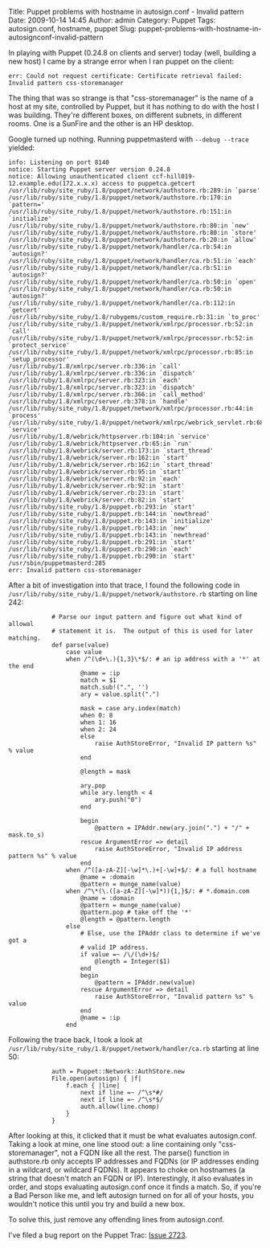 Title: Puppet problems with hostname in autosign.conf - Invalid pattern
Date: 2009-10-14 14:45
Author: admin
Category: Puppet
Tags: autosign.conf, hostname, puppet
Slug: puppet-problems-with-hostname-in-autosignconf-invalid-pattern

In playing with Puppet (0.24.8 on clients and server) today (well,
building a new host) I came by a strange error when I ran puppet on the
client:

~~~~{.text only}
err: Could not request certificate: Certificate retrieval failed: Invalid pattern css-storemanager
~~~~

The thing that was so strange is that "css-storemanager" is the name of
a host at my site, controlled by Puppet, but it has nothing to do with
the host I was building. They're different boxes, on different subnets,
in different rooms. One is a SunFire and the other is an HP desktop.

Google turned up nothing. Running puppetmasterd with `--debug --trace`
yielded:

~~~~{.text only}
info: Listening on port 8140
notice: Starting Puppet server version 0.24.8
notice: Allowing unauthenticated client ccf-hill019-12.example.edu(172.x.x.x) access to puppetca.getcert
/usr/lib/ruby/site_ruby/1.8/puppet/network/authstore.rb:289:in `parse'
/usr/lib/ruby/site_ruby/1.8/puppet/network/authstore.rb:170:in `pattern='
/usr/lib/ruby/site_ruby/1.8/puppet/network/authstore.rb:151:in `initialize'
/usr/lib/ruby/site_ruby/1.8/puppet/network/authstore.rb:80:in `new'
/usr/lib/ruby/site_ruby/1.8/puppet/network/authstore.rb:80:in `store'
/usr/lib/ruby/site_ruby/1.8/puppet/network/authstore.rb:20:in `allow'
/usr/lib/ruby/site_ruby/1.8/puppet/network/handler/ca.rb:54:in `autosign?'
/usr/lib/ruby/site_ruby/1.8/puppet/network/handler/ca.rb:51:in `each'
/usr/lib/ruby/site_ruby/1.8/puppet/network/handler/ca.rb:51:in `autosign?'
/usr/lib/ruby/site_ruby/1.8/puppet/network/handler/ca.rb:50:in `open'
/usr/lib/ruby/site_ruby/1.8/puppet/network/handler/ca.rb:50:in `autosign?'
/usr/lib/ruby/site_ruby/1.8/puppet/network/handler/ca.rb:112:in `getcert'
/usr/lib/ruby/site_ruby/1.8/rubygems/custom_require.rb:31:in `to_proc'
/usr/lib/ruby/site_ruby/1.8/puppet/network/xmlrpc/processor.rb:52:in `call'
/usr/lib/ruby/site_ruby/1.8/puppet/network/xmlrpc/processor.rb:52:in `protect_service'
/usr/lib/ruby/site_ruby/1.8/puppet/network/xmlrpc/processor.rb:85:in `setup_processor'
/usr/lib/ruby/1.8/xmlrpc/server.rb:336:in `call'
/usr/lib/ruby/1.8/xmlrpc/server.rb:336:in `dispatch'
/usr/lib/ruby/1.8/xmlrpc/server.rb:323:in `each'
/usr/lib/ruby/1.8/xmlrpc/server.rb:323:in `dispatch'
/usr/lib/ruby/1.8/xmlrpc/server.rb:366:in `call_method'
/usr/lib/ruby/1.8/xmlrpc/server.rb:378:in `handle'
/usr/lib/ruby/site_ruby/1.8/puppet/network/xmlrpc/processor.rb:44:in `process'
/usr/lib/ruby/site_ruby/1.8/puppet/network/xmlrpc/webrick_servlet.rb:68:in `service'
/usr/lib/ruby/1.8/webrick/httpserver.rb:104:in `service'
/usr/lib/ruby/1.8/webrick/httpserver.rb:65:in `run'
/usr/lib/ruby/1.8/webrick/server.rb:173:in `start_thread'
/usr/lib/ruby/1.8/webrick/server.rb:162:in `start'
/usr/lib/ruby/1.8/webrick/server.rb:162:in `start_thread'
/usr/lib/ruby/1.8/webrick/server.rb:95:in `start'
/usr/lib/ruby/1.8/webrick/server.rb:92:in `each'
/usr/lib/ruby/1.8/webrick/server.rb:92:in `start'
/usr/lib/ruby/1.8/webrick/server.rb:23:in `start'
/usr/lib/ruby/1.8/webrick/server.rb:82:in `start'
/usr/lib/ruby/site_ruby/1.8/puppet.rb:293:in `start'
/usr/lib/ruby/site_ruby/1.8/puppet.rb:144:in `newthread'
/usr/lib/ruby/site_ruby/1.8/puppet.rb:143:in `initialize'
/usr/lib/ruby/site_ruby/1.8/puppet.rb:143:in `new'
/usr/lib/ruby/site_ruby/1.8/puppet.rb:143:in `newthread'
/usr/lib/ruby/site_ruby/1.8/puppet.rb:291:in `start'
/usr/lib/ruby/site_ruby/1.8/puppet.rb:290:in `each'
/usr/lib/ruby/site_ruby/1.8/puppet.rb:290:in `start'
/usr/sbin/puppetmasterd:285
err: Invalid pattern css-storemanager
~~~~

After a bit of investigation into that trace, I found the following code
in `/usr/lib/ruby/site_ruby/1.8/puppet/network/authstore.rb` starting on
line 242:

~~~~ {lang="ruby" line="242"}
            # Parse our input pattern and figure out what kind of allowal
            # statement it is.  The output of this is used for later matching.
            def parse(value)
                case value
                when /^(\d+\.){1,3}\*$/: # an ip address with a '*' at the end
                    @name = :ip
                    match = $1
                    match.sub!(".", '')
                    ary = value.split(".")

                    mask = case ary.index(match)
                    when 0: 8
                    when 1: 16
                    when 2: 24
                    else
                        raise AuthStoreError, "Invalid IP pattern %s" % value
                    end

                    @length = mask

                    ary.pop
                    while ary.length < 4
                        ary.push("0")
                    end

                    begin
                        @pattern = IPAddr.new(ary.join(".") + "/" + mask.to_s)
                    rescue ArgumentError => detail
                        raise AuthStoreError, "Invalid IP address pattern %s" % value
                    end
                when /^([a-zA-Z][-\w]*\.)+[-\w]+$/: # a full hostname
                    @name = :domain
                    @pattern = munge_name(value)
                when /^\*(\.([a-zA-Z][-\w]*)){1,}$/: # *.domain.com
                    @name = :domain
                    @pattern = munge_name(value)
                    @pattern.pop # take off the '*'
                    @length = @pattern.length
                else
                    # Else, use the IPAddr class to determine if we've got a
                    # valid IP address.
                    if value =~ /\/(\d+)$/
                        @length = Integer($1)
                    end
                    begin
                        @pattern = IPAddr.new(value)
                    rescue ArgumentError => detail
                        raise AuthStoreError, "Invalid pattern %s" % value
                    end
                    @name = :ip
                end
~~~~

Following the trace back, I took a look at
`/usr/lib/ruby/site_ruby/1.8/puppet/network/handler/ca.rb` starting at
line 50:

~~~~ {lang="ruby" line="50"}
            auth = Puppet::Network::AuthStore.new
            File.open(autosign) { |f|
                f.each { |line|
                    next if line =~ /^\s*#/
                    next if line =~ /^\s*$/
                    auth.allow(line.chomp)
                }
            }
~~~~

After looking at this, it clicked that it must be what evaluates
autosign.conf. Taking a look at mine, one line stood out: a line
containing only "css-storemanager", not a FQDN like all the rest. The
parse() function in authstore.rb only accepts IP addresses and FQDNs (or
IP addresses ending in a wildcard, or wildcard FQDNs). It appears to
choke on hostnames (a string that doesn't match an FQDN or IP).
Interestingly, it also evaluates in order, and stops evaluating
autosign.conf once it finds a match. So, if you're a Bad Person like me,
and left autosign turned on for all of your hosts, you wouldn't notice
this until you try and build a new box.

To solve this, just remove any offending lines from autosign.conf.

I've filed a bug report on the Puppet Trac: [Issue
2723](http://projects.reductivelabs.com/issues/2723).
